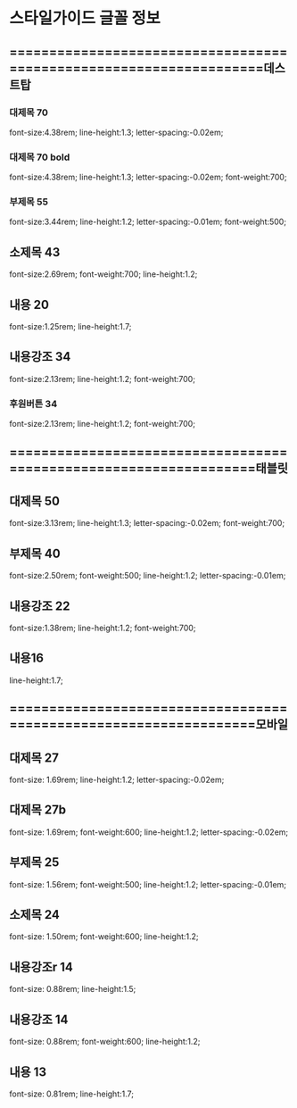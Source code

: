 # 스타일가이드 글꼴 정보
## ===================================================================데스트탑
### 대제목 70
font-size:4.38rem; line-height:1.3; letter-spacing:-0.02em;
### 대제목 70 bold
font-size:4.38rem; line-height:1.3; letter-spacing:-0.02em; font-weight:700;
### 부제목 55
font-size:3.44rem; line-height:1.2; letter-spacing:-0.01em; font-weight:500;
## 소제목 43
font-size:2.69rem; font-weight:700; line-height:1.2;
## 내용 20
font-size:1.25rem; line-height:1.7;
## 내용강조 34
font-size:2.13rem; line-height:1.2; font-weight:700; 
### 후원버튼 34
font-size:2.13rem; line-height:1.2; font-weight:700;
##  ==================================================================태블릿
## 대제목 50
font-size:3.13rem; line-height:1.3; letter-spacing:-0.02em; font-weight:700;
## 부제목 40
font-size:2.50rem; font-weight:500; line-height:1.2; letter-spacing:-0.01em;
## 내용강조 22
font-size:1.38rem; line-height:1.2; font-weight:700; 
## 내용16
line-height:1.7;
## ==================================================================모바일
## 대제목 27
font-size: 1.69rem; line-height:1.2; letter-spacing:-0.02em;
## 대제목 27b
font-size: 1.69rem; font-weight:600; line-height:1.2; letter-spacing:-0.02em;
## 부제목 25
font-size: 1.56rem; font-weight:500; line-height:1.2; letter-spacing:-0.01em;
## 소제목 24
font-size: 1.50rem; font-weight:600; line-height:1.2;
## 내용강조r 14
font-size: 0.88rem; line-height:1.5;
## 내용강조 14
font-size: 0.88rem; font-weight:600; line-height:1.2;
## 내용 13
font-size: 0.81rem; line-height:1.7;
